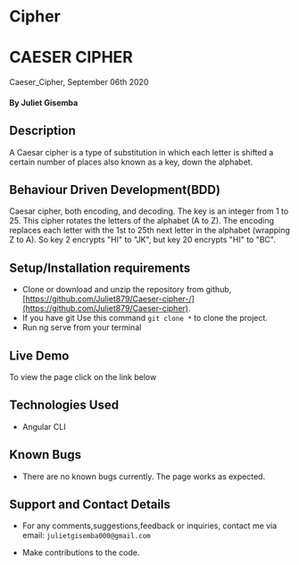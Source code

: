 # Cipher
# CAESER CIPHER
Caeser_Cipher, September 06th 2020
#### By **Juliet Gisemba**

## Description
A Caesar cipher is a type of substitution in which each letter is shifted a certain number of places also known as a key, down the alphabet.  
## Behaviour Driven Development(BDD)

 Caesar cipher, both encoding, and decoding. The key is an integer from 1 to 25. This cipher rotates the letters of the alphabet (A to Z).
 The encoding replaces each letter with the 1st to 25th next letter in the alphabet (wrapping Z to A). So key 2 encrypts "HI" to "JK", 
 but key 20 encrypts "HI" to "BC". 

## Setup/Installation requirements

- Clone  or download and unzip the repository from github, [https://github.com/Juliet879/Caeser-cipher-/](https://github.com/Juliet879/Caeser-cipher).
- If you have git Use this command `git clone *` to clone the project.
- Run ng serve from your terminal

## Live Demo
To view the page click on the link below

## Technologies Used
- Angular CLI

## Known Bugs
- There are no known bugs currently. The page works as expected.

## Support and Contact Details
- For any comments,suggestions,feedback or inquiries, contact me via email: `julietgisemba000@gmail.com`


- Make contributions to the code.
